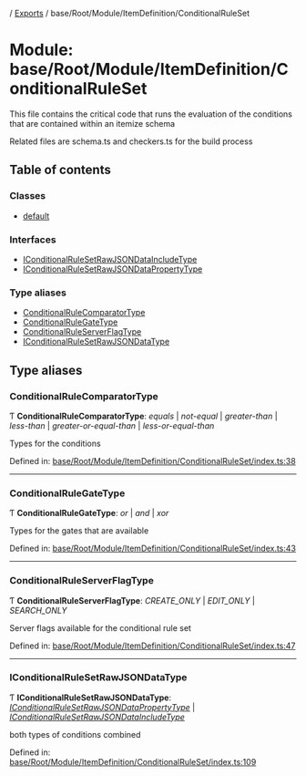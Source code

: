 [](../README.md) / [Exports](../modules.md) / base/Root/Module/ItemDefinition/ConditionalRuleSet

# Module: base/Root/Module/ItemDefinition/ConditionalRuleSet

This file contains the critical code that runs the evaluation of the conditions
that are contained within an itemize schema

Related files are schema.ts and checkers.ts for the build process

## Table of contents

### Classes

- [default](../classes/base_root_module_itemdefinition_conditionalruleset.default.md)

### Interfaces

- [IConditionalRuleSetRawJSONDataIncludeType](../interfaces/base_root_module_itemdefinition_conditionalruleset.iconditionalrulesetrawjsondataincludetype.md)
- [IConditionalRuleSetRawJSONDataPropertyType](../interfaces/base_root_module_itemdefinition_conditionalruleset.iconditionalrulesetrawjsondatapropertytype.md)

### Type aliases

- [ConditionalRuleComparatorType](base_root_module_itemdefinition_conditionalruleset.md#conditionalrulecomparatortype)
- [ConditionalRuleGateType](base_root_module_itemdefinition_conditionalruleset.md#conditionalrulegatetype)
- [ConditionalRuleServerFlagType](base_root_module_itemdefinition_conditionalruleset.md#conditionalruleserverflagtype)
- [IConditionalRuleSetRawJSONDataType](base_root_module_itemdefinition_conditionalruleset.md#iconditionalrulesetrawjsondatatype)

## Type aliases

### ConditionalRuleComparatorType

Ƭ **ConditionalRuleComparatorType**: *equals* \| *not-equal* \| *greater-than* \| *less-than* \| *greater-or-equal-than* \| *less-or-equal-than*

Types for the conditions

Defined in: [base/Root/Module/ItemDefinition/ConditionalRuleSet/index.ts:38](https://github.com/onzag/itemize/blob/0569bdf2/base/Root/Module/ItemDefinition/ConditionalRuleSet/index.ts#L38)

___

### ConditionalRuleGateType

Ƭ **ConditionalRuleGateType**: *or* \| *and* \| *xor*

Types for the gates that are available

Defined in: [base/Root/Module/ItemDefinition/ConditionalRuleSet/index.ts:43](https://github.com/onzag/itemize/blob/0569bdf2/base/Root/Module/ItemDefinition/ConditionalRuleSet/index.ts#L43)

___

### ConditionalRuleServerFlagType

Ƭ **ConditionalRuleServerFlagType**: *CREATE_ONLY* \| *EDIT_ONLY* \| *SEARCH_ONLY*

Server flags available for the conditional rule set

Defined in: [base/Root/Module/ItemDefinition/ConditionalRuleSet/index.ts:47](https://github.com/onzag/itemize/blob/0569bdf2/base/Root/Module/ItemDefinition/ConditionalRuleSet/index.ts#L47)

___

### IConditionalRuleSetRawJSONDataType

Ƭ **IConditionalRuleSetRawJSONDataType**: [*IConditionalRuleSetRawJSONDataPropertyType*](../interfaces/base_root_module_itemdefinition_conditionalruleset.iconditionalrulesetrawjsondatapropertytype.md) \| [*IConditionalRuleSetRawJSONDataIncludeType*](../interfaces/base_root_module_itemdefinition_conditionalruleset.iconditionalrulesetrawjsondataincludetype.md)

both types of conditions combined

Defined in: [base/Root/Module/ItemDefinition/ConditionalRuleSet/index.ts:109](https://github.com/onzag/itemize/blob/0569bdf2/base/Root/Module/ItemDefinition/ConditionalRuleSet/index.ts#L109)
